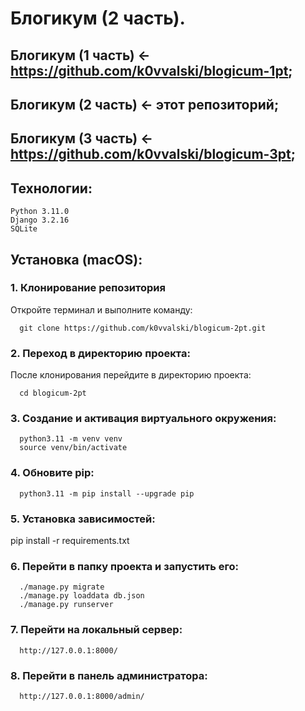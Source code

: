 # Блогикум (2 часть).
## Блогикум (1 часть) <- https://github.com/k0vvalski/blogicum-1pt;
## Блогикум (2 часть) <- этот репозиторий;
## Блогикум (3 часть) <- https://github.com/k0vvalski/blogicum-3pt;

## Технологии:
```
Python 3.11.0
Django 3.2.16
SQLite
```
## Установка (macOS):
### 1. Клонирование репозитория
Откройте терминал и выполните команду: 
```
  git clone https://github.com/k0vvalski/blogicum-2pt.git
```
### 2. Переход в директорию проекта:
После клонирования перейдите в директорию проекта: 
```
  cd blogicum-2pt
```
### 3. Создание и активация виртуального окружения:
```
  python3.11 -m venv venv  
  source venv/bin/activate
```
### 4. Обновите pip:  
```
  python3.11 -m pip install --upgrade pip
```
### 5. Установка зависимостей:
  pip install -r requirements.txt  
### 6. Перейти в папку проекта и запустить его:
```
  ./manage.py migrate
  ./manage.py loaddata db.json
  ./manage.py runserver
```
### 7. Перейти на локальный сервер:
```
  http://127.0.0.1:8000/
```
### 8. Перейти в панель администратора:
```
  http://127.0.0.1:8000/admin/  
```
